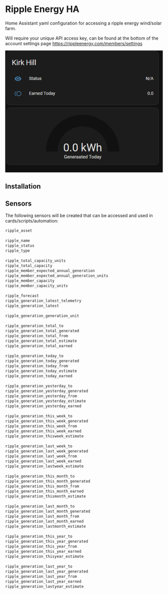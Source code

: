 # Ripple Energy HA

Home Assistant yaml configuration for accessing a ripple energy wind/solar farm.

Will require your unique API access key, can be found at the bottom of the account settings page
https://rippleenergy.com/members/settings

![Alt text](img/preview_01.png "Preview 01")

## Installation



## Sensors

The following sensors will be created that can be accessed and used in cards/scripts/automation:

```
ripple_asset

ripple_name
ripple_status
ripple_type

ripple_total_capacity_units
ripple_total_capacity
ripple_member_expected_annual_generation
ripple_member_expected_annual_generation_units
ripple_member_capacity
ripple_member_capacity_units

ripple_forecast
ripple_generation_latest_telemetry
ripple_generation_latest

ripple_generation_generation_unit

ripple_generation_total_to
ripple_generation_total_generated
ripple_generation_total_from
ripple_generation_total_estimate
ripple_generation_total_earned

ripple_generation_today_to
ripple_generation_today_generated
ripple_generation_today_from
ripple_generation_today_estimate
ripple_generation_today_earned

ripple_generation_yesterday_to
ripple_generation_yesterday_generated
ripple_generation_yesterday_from
ripple_generation_yesterday_estimate
ripple_generation_yesterday_earned

ripple_generation_this_week_to
ripple_generation_this_week_generated
ripple_generation_this_week_from
ripple_generation_this_week_earned
ripple_generation_thisweek_estimate

ripple_generation_last_week_to
ripple_generation_last_week_generated
ripple_generation_last_week_from
ripple_generation_last_week_earned
ripple_generation_lastweek_estimate

ripple_generation_this_month_to
ripple_generation_this_month_generated
ripple_generation_this_month_from
ripple_generation_this_month_earned
ripple_generation_thismonth_estimate

ripple_generation_last_month_to
ripple_generation_last_month_generated
ripple_generation_last_month_from
ripple_generation_last_month_earned
ripple_generation_lastmonth_estimate

ripple_generation_this_year_to
ripple_generation_this_year_generated
ripple_generation_this_year_from
ripple_generation_this_year_earned
ripple_generation_thisyear_estimate

ripple_generation_last_year_to
ripple_generation_last_year_generated
ripple_generation_last_year_from
ripple_generation_last_year_earned
ripple_generation_lastyear_estimate
```